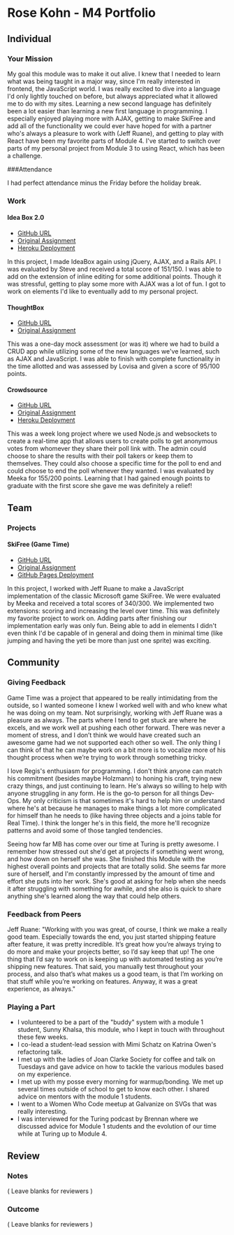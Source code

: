 # Rose Kohn - M4 Portfolio

## Individual

### Your Mission

My goal this module was to make it out alive.  I knew that I needed to learn what was being taught in a major way, since I'm really interested in frontend, the JavaScript world.  I was really excited to dive into a language I'd only lightly touched on before, but always appreciated what it allowed me to do with my sites.  Learning a new second language has definitely been a lot easier than learning a new first language in programming.  I especially enjoyed playing more with AJAX, getting to make SkiFree and add all of the functionality we could ever have hoped for with a partner who's always a pleasure to work with (Jeff Ruane), and getting to play with React have been my favorite parts of Module 4.  I've started to switch over parts of my personal project from Module 3 to using React, which has been a challenge.

###Attendance

I had perfect attendance minus the Friday before the holiday break.

### Work

#### Idea Box 2.0

* [GitHub URL](https://github.com/roseak/ideabox-js)
* [Original Assignment](https://github.com/turingschool/curriculum/blob/master/source/projects/revenge_of_idea_box.markdown)
* [Heroku Deployment](http://arcane-ridge-7429.herokuapp.com/)

In this project, I made IdeaBox again using jQuery, AJAX, and a Rails API. I was evaluated by Steve and received a total score of 151/150.  I was able to add on the extension of inline editing for some additional points.  Though it was stressful, getting to play some more with AJAX was a lot of fun.  I got to work on elements I'd like to eventually add to my personal project.

#### ThoughtBox

* [GitHub URL](https://github/roseak/thoughtbox)
* [Original Assignment](https://github.com/bad6e/thoughtbox_final)

This was a one-day mock assessment (or was it) where we had to build a CRUD app while utilizing some of the new languages we've learned, such as AJAX and JavaScript.  I was able to finish with complete functionality in the time allotted and was assessed by Lovisa and given a score of 95/100 points.

#### Crowdsource

* [GitHub URL](https://github.com/roseak/crowdsource)
* [Original Assignment](https://github.com/turingschool/curriculum/blob/master/source/projects/real_time.markdown)
* [Heroku Deployment](https://polar-beach-7874.herokuapp.com/)

This was a week long project where we used Node.js and websockets to create a real-time app that allows users to create polls to get anonymous votes from whomever they share their poll link with.  The admin could choose to share the results with their poll takers or keep them to themselves.  They could also choose a specific time for the poll to end and could choose to end the poll whenever they wanted.  I was evaluated by Meeka for 155/200 points.  Learning that I had gained enough points to graduate with the first score she gave me was definitely a relief!

## Team

### Projects

#### SkiFree (Game Time)

* [GitHub URL](https://github.com/jbrr/ski-free)
* [Original Assignment](https://github.com/turingschool/lesson_plans/blob/master/ruby_04-apis_and_scalability/gametime_project.markdown)
* [GitHub Pages Deployment](https://jbrr.github.io/ski-free)

In this project, I worked with Jeff Ruane to make a JavaScript implementation of the classic Microsoft game SkiFree. We were evaluated by Meeka and received a total scores of 340/300.  We implemented two extensions: scoring and increasing the level over time.  This was definitely my favorite project to work on.  Adding parts after finishing our implementation early was only fun.  Being able to add in elements I didn't even think I'd be capable of in general and doing them in minimal time (like jumping and having the yeti be more than just one sprite) was exciting.

## Community

### Giving Feedback

Game Time was a project that appeared to be really intimidating from the outside, so I wanted someone I knew I worked well with and who knew what he was doing on my team.  Not surprisingly, working with Jeff Ruane was a pleasure as always.  The parts where I tend to get stuck are where he excels, and we work well at pushing each other forward.  There was never a moment of stress, and I don’t think we would have created such an awesome game had we not supported each other so well.  The only thing I can think of that he can maybe work on a bit more is to vocalize more of his thought process when we’re trying to work through something tricky.

I love Regis's enthusiasm for programming.  I don't think anyone can match his commitment (besides maybe Holzmann) to honing his craft, trying new crazy things, and just continuing to learn.  He's always so willing to help with anyone struggling in any form.  He is the go-to person for all things Dev-Ops.  My only criticism is that sometimes it's hard to help him or understand where he's at because he manages to make things a lot more complicated for himself than he needs to (like having three objects and a joins table for Real Time).  I think the longer he's in this field, the more he'll recognize patterns and avoid some of those tangled tendencies.

Seeing how far MB has come over our time at Turing is pretty awesome.  I remember how stressed out she'd get at projects if something went wrong, and how down on herself she was.  She finished this Module with the highest overall points and projects that are totally solid.  She seems far more sure of herself, and I'm constantly impressed by the amount of time and effort she puts into her work.  She's good at asking for help when she needs it after struggling with something for awhile, and she also is quick to share anything she's learned along the way that could help others.

### Feedback from Peers

Jeff Ruane: "Working with you was great, of course, I think we make a really good team. Especially towards the end, you just started shipping feature after feature, it was pretty incredible. It’s great how you’re always trying to do more and make your projects better, so I’d say keep that up! The one thing that I’d say to work on is keeping up with automated testing as you’re shipping new features. That said, you manually test throughout your process, and also that’s what makes us a good team, is that I’m working on that stuff while you’re working on features. Anyway, it was a great experience, as always."



### Playing a Part

* I volunteered to be a part of the "buddy" system with a module 1 student, Sunny Khalsa, this module, who I kept in touch with throughout these few weeks.
* I co-lead a student-lead session with Mimi Schatz on Katrina Owen's refactoring talk.
* I met up with the ladies of Joan Clarke Society for coffee and talk on Tuesdays and gave advice on how to tackle the various modules based on my experience.
* I met up with my posse every morning for warmup/bonding.  We met up several times outside of school to get to know each other.  I shared advice on mentors with the module 1 students.
* I went to a Women Who Code meetup at Galvanize on SVGs that was really interesting.
* I was interviewed for the Turing podcast by Brennan where we discussed advice for Module 1 students and the evolution of our time while at Turing up to Module 4.

## Review

### Notes

( Leave blanks for reviewers )

### Outcome

( Leave blanks for reviewers )
